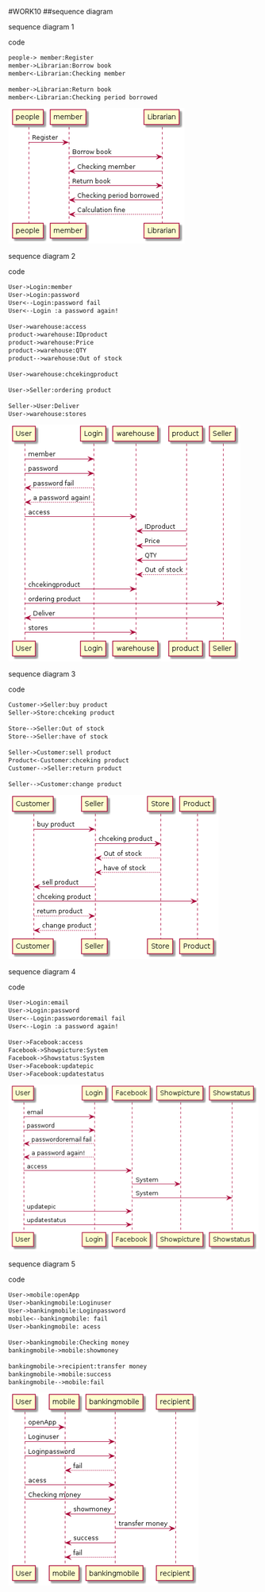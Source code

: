 #WORK10
##sequence diagram

sequence diagram 1

code
```
people-> member:Register
member->Librarian:Borrow book
member<-Librarian:Checking member

member->Librarian:Return book
member<-Librarian:Checking period borrowed
```
<img src= "https://github.com/Siriphornyui/OOAD-WEEK10/blob/master/homework/s1.png">

sequence diagram 2

code
```
User->Login:member
User->Login:password
User<--Login:password fail 
User<--Login :a password again!

User->warehouse:access
product->warehouse:IDproduct
product->warehouse:Price
product->warehouse:QTY
product-->warehouse:Out of stock
 
User->warehouse:chcekingproduct

User->Seller:ordering product

Seller->User:Deliver
User->warehouse:stores
```
<img src= "https://github.com/Siriphornyui/OOAD-WEEK10/blob/master/homework/s2.png">

sequence diagram 3

code
```
Customer->Seller:buy product
Seller->Store:chceking product

Store-->Seller:Out of stock
Store-->Seller:have of stock

Seller->Customer:sell product
Product<-Customer:chceking product
Customer-->Seller:return product

Seller-->Customer:change product

```
<img src= "https://github.com/Siriphornyui/OOAD-WEEK10/blob/master/homework/s5.png">

sequence diagram 4

code
```
User->Login:email
User->Login:password
User<--Login:passwordoremail fail 
User<--Login :a password again!

User->Facebook:access
Facebook->Showpicture:System
Facebook->Showstatus:System
User->Facebook:updatepic
User->Facebook:updatestatus
```
<img src= "https://github.com/Siriphornyui/OOAD-WEEK10/blob/master/homework/s3.png">

sequence diagram 5

code
```
User->mobile:openApp
User->bankingmobile:Loginuser
User->bankingmobile:Loginpassword
mobile<--bankingmobile: fail 
User->bankingmobile: acess

User->bankingmobile:Checking money
bankingmobile->mobile:showmoney

bankingmobile->recipient:transfer money
bankingmobile->mobile:success
bankingmobile-->mobile:fail
```
<img src= "https://github.com/Siriphornyui/OOAD-WEEK10/blob/master/homework/s4.png">



